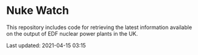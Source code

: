 # Nuke Watch

This repository includes code for retrieving the latest information available on the output of EDF nuclear power plants in the UK.

Last updated: 2021-04-15 03:15